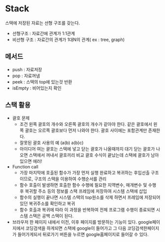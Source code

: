 # Stack

스택에 저장된 자료는 선형 구조를 갖는다. 

- 선형구조 : 자료간에 관계가 1:1관계
- 비선형 구조 : 자료간의 관계가 1대N의 관계( ex : tree, graph)

## 메서드

- push : 자료저장
- pop : 자료꺼냄
- peek : 스택의 top에 있는것 반환 
- isEmpty : 비어있는지 확인



## 스택 활용

- 괄호 문제 
  - 조건 
    왼쪽 괄호의 개수와 오른쪽 괄호의 개수가 같아야 한다. 
    같은 괄호에서 왼쪽 괄호는 오르쪽 괄호보다 먼저 나와야 한다. 
    괄호 사이에는 포함관계만 존재한다. 
  - 잘못된 괄호 사용의 예 
    (a(b)
    a(b)c)
  - 아이디어
    여는 괄호는 스택에 넣고 닫는 괄호가 나올때까지 대기 
    닫는 괄호가 나오면 스택에서 꺼내서 괄호끼리 비교 
    괄호 수식이 끝났는데 스택에 괄호가 남아있으면 에러!
- Function call
  - 가장 마지막에 호출된 함수가 가장 먼저 실행 완료하고 복귀하는 후입선출 구조이므로, 구조의 스택을 이용하여 수행순서를 관리
  - 함수 호출이 발생하면 호출한 함수 수행에 필요한 지역변수, 매개변수 및 수행 후 복귀할 주소 등의 정보를 스택 프레임에 저장하여 시스템 스택에 삽입
  - 함수의 실행이 끝나면 시스템 스택의 top원소를 삭제 하면서 프레임에 저장되어 있던 복귀주소를 확인하고 복귀 
  - 함수 호출과 복귀에 따라 이 과정을 반복하여 전체 프로그램 수행이 종료되면 시스템 스택은 공백 스택이 된다. 
- 브라우저 
  한 페이지 내에서 이전, 이후 페이지를 방문하는 기능이 있다. 
  google페이지에서 코딩검색을 하게되면 스택에 google이 들어가고 그 다음 코딩검색한페이지가 들어가게되서 뒤로가기 버튼을 누르면 google홈페이지로 들어갈 수 있다. 

